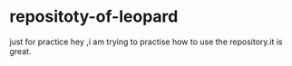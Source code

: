 # repositoty-of-leopard
just for practice
hey ,i am trying to practise how to use the repository.it is great.
